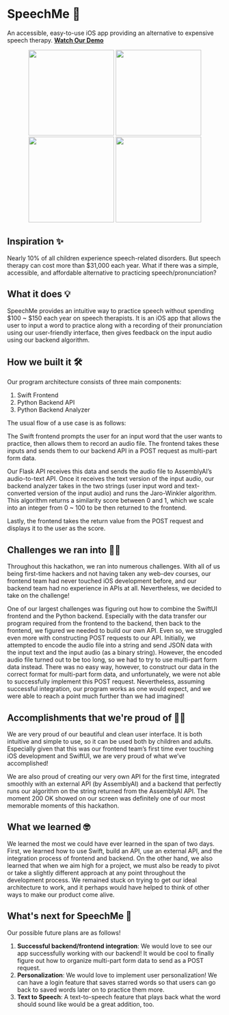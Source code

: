 # SpeechMe 💬

An accessible, easy-to-use iOS app providing an alternative to expensive speech therapy.
[**Watch Our Demo**](https://www.youtube.com/watch?v=oIBHy5szaJU&t=1s)

<div align="center">
  <img src="https://user-images.githubusercontent.com/90530370/196085531-49d9fb96-15b7-4a7a-a97b-289296f537de.png" width="200">
  <img src="https://user-images.githubusercontent.com/90530370/196085530-8bd853e4-58a9-4a35-a759-5b363e5d4f8a.png" width="200">
  <img src="https://user-images.githubusercontent.com/90530370/196085532-8bf8a735-5a36-450d-881f-e48040a33e2e.png" width="200">
  <img src="https://user-images.githubusercontent.com/90530370/196085533-424125b9-7020-438a-b4ab-322f423dea1a.png" width="200">
</div>

## Inspiration ✨

Nearly 10% of all children experience speech-related disorders. But speech therapy can cost more than $31,000 each year. What if there was a simple, accessible, and affordable alternative to practicing speech/pronunciation?

## What it does 💡

SpeechMe provides an intuitive way to practice speech without spending $100 ~ $150 each year on speech therapists. It is an iOS app that allows the user to input a word to practice along with a recording of their pronunciation using our user-friendly interface, then gives feedback on the input audio using our backend algorithm.

## How we built it 🛠

Our program architecture consists of three main components:

1. Swift Frontend
2. Python Backend API
3. Python Backend Analyzer

The usual flow of a use case is as follows:

The Swift frontend prompts the user for an input word that the user wants to practice, then allows them to record an audio file. The frontend takes these inputs and sends them to our backend API in a POST request as multi-part form data. 

Our Flask API receives this data and sends the audio file to AssemblyAI’s audio-to-text API. Once it receives the text version of the input audio, our backend analyzer takes in the two strings (user input word and text-converted version of the input audio) and runs the Jaro-Winkler algorithm. This algorithm returns a similarity score between 0 and 1, which we scale into an integer from 0 ~ 100 to be then returned to the frontend.

Lastly, the frontend takes the return value from the POST request and displays it to the user as the score.

## Challenges we ran into 🙌🏻

Throughout this hackathon, we ran into numerous challenges. With all of us being first-time hackers and not having taken any web-dev courses, our frontend team had never touched iOS development before, and our backend team had no experience in APIs at all. Nevertheless, we decided to take on the challenge!

One of our largest challenges was figuring out how to combine the SwiftUI frontend and the Python backend. Especially with the data transfer our program required from the frontend to the backend, then back to the frontend, we figured we needed to build our own API. Even so, we struggled even more with constructing POST requests to our API. Initially, we attempted to encode the audio file into a string and send JSON data with the input text and the input audio (as a binary string). However, the encoded audio file turned out to be too long, so we had to try to use multi-part form data instead. There was no easy way, however, to construct our data in the correct format for multi-part form data, and unfortunately, we were not able to successfully implement this POST request. Nevertheless, assuming successful integration, our program works as one would expect, and we were able to reach a point much further than we had imagined!

## Accomplishments that we're proud of 💪🏻

We are very proud of our beautiful and clean user interface. It is both intuitive and simple to use, so it can be used both by children and adults. Especially given that this was our frontend team’s first time ever touching iOS development and SwiftUI, we are very proud of what we’ve accomplished! 

We are also proud of creating our very own API for the first time, integrated smoothly with an external API (by AssemblyAI) and a backend that perfectly runs our algorithm on the string returned from the AssemblyAI API. The moment 200 OK showed on our screen was definitely one of our most memorable moments of this hackathon.

## What we learned 🤓

We learned the most we could have ever learned in the span of two days. First, we learned how to use Swift, build an API, use an external API, and the integration process of frontend and backend. On the other hand, we also learned that when we aim high for a project, we must also be ready to pivot or take a slightly different approach at any point throughout the development process. We remained stuck on trying to get our ideal architecture to work, and it perhaps would have helped to think of other ways to make our product come alive.

## What's next for SpeechMe 💭

Our possible future plans are as follows!

1. **Successful backend/frontend integration**: We would love to see our app successfully working with our backend! It would be cool to finally figure out how to organize multi-part form data to send as a POST request.
2. **Personalization**: We would love to implement user personalization! We can have a login feature that saves starred words so that users can go back to saved words later on to practice them more.
3. **Text to Speech**: A text-to-speech feature that plays back what the word should sound like would be a great addition, too.
